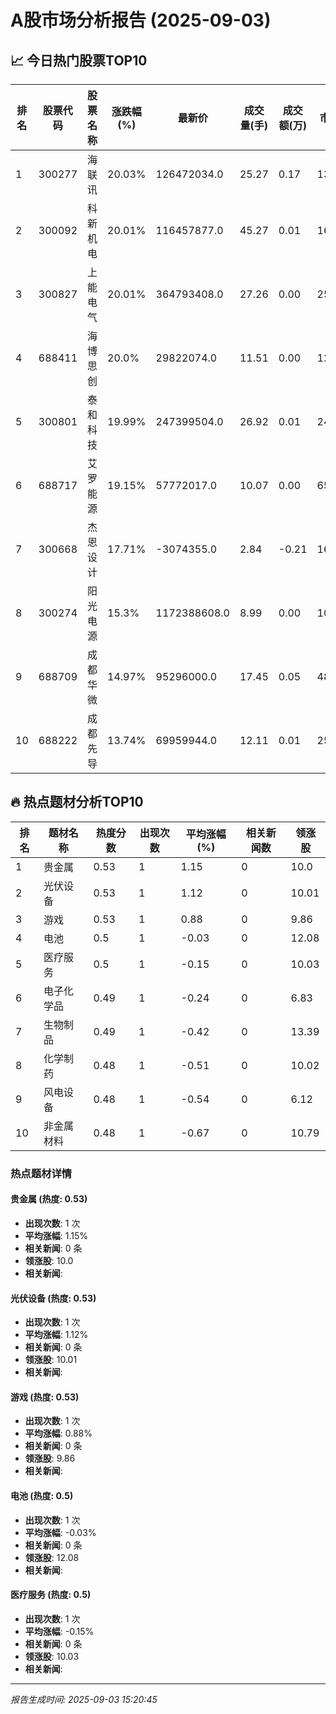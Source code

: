 # A股市场分析报告 (2025-09-03)

## 📈 今日热门股票TOP10

| 排名 | 股票代码 | 股票名称 | 涨跌幅(%) | 最新价 | 成交量(手) | 成交额(万) | 市盈率 | 市值(亿) |
|------|----------|----------|-----------|--------|------------|------------|--------|----------|
| 1 | 300277 | 海联讯 | 20.03% | 126472034.0 | 25.27 | 0.17 | 13.67 | -0.00 |
| 2 | 300092 | 科新机电 | 20.01% | 116457877.0 | 45.27 | 0.01 | 16.64 | -0.00 |
| 3 | 300827 | 上能电气 | 20.01% | 364793408.0 | 27.26 | 0.00 | 25.1 | 0.00 |
| 4 | 688411 | 海博思创 | 20.0% | 29822074.0 | 11.51 | 0.00 | 124.01 | 0.00 |
| 5 | 300801 | 泰和科技 | 19.99% | 247399504.0 | 26.92 | 0.01 | 24.51 | 0.00 |
| 6 | 688717 | 艾罗能源 | 19.15% | 57772017.0 | 10.07 | 0.00 | 65.45 | 0.00 |
| 7 | 300668 | 杰恩设计 | 17.71% | -3074355.0 | 2.84 | -0.21 | 16.86 | -0.00 |
| 8 | 300274 | 阳光电源 | 15.3% | 1172388608.0 | 8.99 | 0.00 | 100.0 | 0.00 |
| 9 | 688709 | 成都华微 | 14.97% | 95296000.0 | 17.45 | 0.05 | 48.0 | -0.00 |
| 10 | 688222 | 成都先导 | 13.74% | 69959944.0 | 12.11 | 0.01 | 25.49 | 0.00 |

## 🔥 热点题材分析TOP10

| 排名 | 题材名称 | 热度分数 | 出现次数 | 平均涨幅(%) | 相关新闻数 | 领涨股 |
|------|----------|----------|----------|-------------|------------|--------|
| 1 | 贵金属 | 0.53 | 1 | 1.15 | 0 | 10.0 |
| 2 | 光伏设备 | 0.53 | 1 | 1.12 | 0 | 10.01 |
| 3 | 游戏 | 0.53 | 1 | 0.88 | 0 | 9.86 |
| 4 | 电池 | 0.5 | 1 | -0.03 | 0 | 12.08 |
| 5 | 医疗服务 | 0.5 | 1 | -0.15 | 0 | 10.03 |
| 6 | 电子化学品 | 0.49 | 1 | -0.24 | 0 | 6.83 |
| 7 | 生物制品 | 0.49 | 1 | -0.42 | 0 | 13.39 |
| 8 | 化学制药 | 0.48 | 1 | -0.51 | 0 | 10.02 |
| 9 | 风电设备 | 0.48 | 1 | -0.54 | 0 | 6.12 |
| 10 | 非金属材料 | 0.48 | 1 | -0.67 | 0 | 10.79 |

### 热点题材详情


#### 贵金属 (热度: 0.53)
- **出现次数**: 1 次
- **平均涨幅**: 1.15%
- **相关新闻**: 0 条
- **领涨股**: 10.0
- **相关新闻**:

#### 光伏设备 (热度: 0.53)
- **出现次数**: 1 次
- **平均涨幅**: 1.12%
- **相关新闻**: 0 条
- **领涨股**: 10.01
- **相关新闻**:

#### 游戏 (热度: 0.53)
- **出现次数**: 1 次
- **平均涨幅**: 0.88%
- **相关新闻**: 0 条
- **领涨股**: 9.86
- **相关新闻**:

#### 电池 (热度: 0.5)
- **出现次数**: 1 次
- **平均涨幅**: -0.03%
- **相关新闻**: 0 条
- **领涨股**: 12.08
- **相关新闻**:

#### 医疗服务 (热度: 0.5)
- **出现次数**: 1 次
- **平均涨幅**: -0.15%
- **相关新闻**: 0 条
- **领涨股**: 10.03
- **相关新闻**:

---
*报告生成时间: 2025-09-03 15:20:45*
